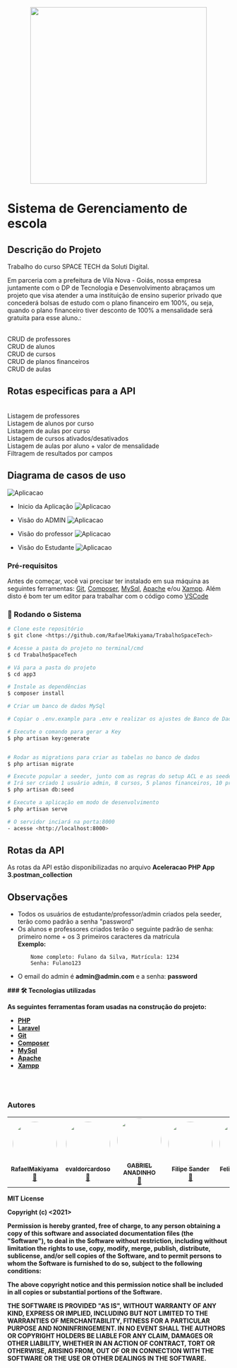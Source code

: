<p align="center"><a href="https://laravel.com" target="_blank"><img src="https://raw.githubusercontent.com/laravel/art/master/logo-lockup/5%20SVG/2%20CMYK/1%20Full%20Color/laravel-logolockup-cmyk-red.svg" width="400"></a></p>



# Sistema de Gerenciamento de escola

## Descrição do Projeto
<p>Trabalho do curso SPACE TECH da Soluti Digital.</p>
<p>Em parceria com a prefeitura de Vila Nova - Goiás, nossa empresa juntamente com o DP
de Tecnologia e Desenvolvimento abraçamos um projeto que visa atender a uma
instituição de ensino superior privado que concederá bolsas de estudo com o plano
financeiro em 100%, ou seja, quando o plano financeiro tiver desconto de 100% a
mensalidade será gratuita para esse aluno.:</p>
<br>CRUD de professores
<br>CRUD de alunos
<br>CRUD de cursos
<br>CRUD de planos financeiros
<br>CRUD de aulas
<br>

## Rotas especificas para a API
<br>Listagem de professores
<br>Listagem de alunos por curso
<br>Listagem de aulas por curso
<br>Listagem de cursos ativados/desativados
<br>Listagem de aulas por aluno + valor de mensalidade
<br>Filtragem de resultados por campos

## Diagrama de casos de uso
![Aplicacao](screenshot/caso-de-uso.png)


* Inicio da Aplicação
![Aplicacao](screenshot/login.png)

* Visão do ADMIN
![Aplicacao](screenshot/tela-admin.png)

* Visão do professor
![Aplicacao](screenshot/tela-professor.png)

* Visão do Estudante
![Aplicacao](screenshot/tela-estudante.png)



### Pré-requisitos

Antes de começar, você vai precisar ter instalado em sua máquina as seguintes ferramentas:
[Git](https://git-scm.com), [Composer](https://getcomposer.org/), [MySql](https://www.mysql.com/), [Apache](https://www.apache.org/) e/ou [Xampp](https://www.apachefriends.org/pt_br/index.html). 
Além disto é bom ter um editor para trabalhar com o código como [VSCode](https://code.visualstudio.com/)

### 🎲 Rodando o Sistema

```bash
# Clone este repositório
$ git clone <https://github.com/RafaelMakiyama/TrabalhoSpaceTech>

# Acesse a pasta do projeto no terminal/cmd
$ cd TrabalhoSpaceTech

# Vá para a pasta do projeto
$ cd app3

# Instale as dependências
$ composer install

# Criar um banco de dados MySql

# Copiar o .env.example para .env e realizar os ajustes de Banco de Dados com o banco criado anteriormente

# Execute o comando para gerar a Key
$ php artisan key:generate


# Rodar as migrations para criar as tabelas no banco de dados
$ php artisan migrate

# Execute popular a seeder, junto com as regras do setup ACL e as seeders das tabelas
# Irá ser criado 1 usuário admin, 8 cursos, 5 planos financeiros, 10 professores, 50 alunos e 50 aulas
$ php artisan db:seed

# Execute a aplicação em modo de desenvolvimento
$ php artisan serve

# O servidor inciará na porta:8000 
- acesse <http://localhost:8000>
```
## Rotas da API

As rotas da API estão disponibilizadas no arquivo  **Aceleracao PHP App 3.postman_collection**

## Observações
<ul>
    <li>Todos os usuários de estudante/professor/admin criados pela seeder, terão como padrão a senha "password"</li>
    <li>Os alunos e professores criados terão o seguinte padrão de senha: primeiro nome + os 3 primeiros caracteres da matrícula<br></li>
    <b>Exemplo: </b><br>
    
        Nome completo: Fulano da Silva, Matrícula: 1234
        Senha: Fulano123
</ul> 
<ul>
    <li>O email do admin é <b>admin@admin.com</b> e a senha: <b> password</b</li>
</ul>
### 🛠 Tecnologias utilizadas

As seguintes ferramentas foram usadas na construção do projeto:

- [PHP](https://www.php.net/)
- [Laravel](https://laravel.com/)
- [Git](https://git-scm.com)
- [Composer](https://getcomposer.org/)
- [MySql](https://www.mysql.com/)
- [Apache](https://www.apache.org/)
- [Xampp](https://www.apachefriends.org/pt_br/index.html)

<br><br>

### Autores

<table>
  <tr>
    <td align="center"><a href="https://github.com/RafaelMakiyama"><img style="border-radius: 50%;" src="https://avatars.githubusercontent.com/u/40679056?v=4" width="100px;" alt=""/><br /><sub><b>RafaelMakiyama</b></sub></a><br /><a href="https://github.com/RafaelMakiyama/" title="RafaelMakiyama">🚀</a></td>
    <td align="center"><a href="https://github.com/evaldorcardoso"><img style="border-radius: 50%;" src="https://avatars.githubusercontent.com/u/2326579?v=4" width="100px;" alt=""/><br /><sub><b>evaldorcardoso</b></sub></a><br /><a href="https://github.com/evaldorcardoso" title="evaldorcardoso">🚀</a></td>
    <td align="center"><a href="https://github.com/Anadinho"><img style="border-radius: 50%;" src="https://avatars.githubusercontent.com/u/46759731?v=4" width="100px;" alt=""/><br /><sub><b>GABRIEL ANADINHO</b></sub></a><br /><a href="https://github.com/Anadinho" title="GABRIEL ANADINHO">🚀</a></td>
    <td align="center"><a href="https://github.com/filipesander"><img style="border-radius: 50%;" src="https://avatars.githubusercontent.com/u/73475499?v=4" width="100px;" alt=""/><br /><sub><b>Filipe Sander</b></sub></a><br /><a href="https://github.com/filipesander/" title="Filipe Sander">🚀</a></td>
    <td align="center"><a href="https://github.com/FelipeSNeves"><img style="border-radius: 50%;" src="https://avatars.githubusercontent.com/u/59981118?v=4" width="100px;" alt=""/><br /><sub><b>Felipe S. Neves</b></sub></a><br /><a href="https://github.com/FelipeSNeves" title="Felipe S. Neves">🚀</a></td>
  </tr>  
</table>

MIT License

Copyright (c) <2021>

Permission is hereby granted, free of charge, to any person obtaining a copy
of this software and associated documentation files (the "Software"), to deal
in the Software without restriction, including without limitation the rights
to use, copy, modify, merge, publish, distribute, sublicense, and/or sell
copies of the Software, and to permit persons to whom the Software is
furnished to do so, subject to the following conditions:

The above copyright notice and this permission notice shall be included in all
copies or substantial portions of the Software.

THE SOFTWARE IS PROVIDED "AS IS", WITHOUT WARRANTY OF ANY KIND, EXPRESS OR
IMPLIED, INCLUDING BUT NOT LIMITED TO THE WARRANTIES OF MERCHANTABILITY,
FITNESS FOR A PARTICULAR PURPOSE AND NONINFRINGEMENT. IN NO EVENT SHALL THE
AUTHORS OR COPYRIGHT HOLDERS BE LIABLE FOR ANY CLAIM, DAMAGES OR OTHER
LIABILITY, WHETHER IN AN ACTION OF CONTRACT, TORT OR OTHERWISE, ARISING FROM,
OUT OF OR IN CONNECTION WITH THE SOFTWARE OR THE USE OR OTHER DEALINGS IN THE
SOFTWARE.

